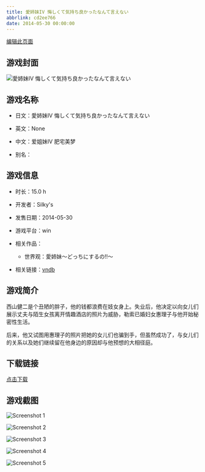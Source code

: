 ```yaml
---
title: 愛姉妹IV 悔しくて気持ち良かったなんて言えない
abbrlink: cd2ee766
date: 2014-05-30 00:00:00
---
```

[编辑此页面](https://github.com/ACG-3/ADV3-source/blob/main/source/_posts/%E6%84%9B%E5%A7%89%E5%A6%B9IV%20%E6%82%94%E3%81%97%E3%81%8F%E3%81%A6%E6%B0%97%E6%8C%81%E3%81%A1%E8%89%AF%E3%81%8B%E3%81%A3%E3%81%9F%E3%81%AA%E3%82%93%E3%81%A6%E8%A8%80%E3%81%88%E3%81%AA%E3%81%84.md)

## 游戏封面

![愛姉妹IV 悔しくて気持ち良かったなんて言えない](https://pan.timero.xyz/d/onedrive/img_lib_001/%E6%84%9B%E5%A7%89%E5%A6%B9IV%20%E6%82%94%E3%81%97%E3%81%8F%E3%81%A6%E6%B0%97%E6%8C%81%E3%81%A1%E8%89%AF%E3%81%8B%E3%81%A3%E3%81%9F%E3%81%AA%E3%82%93%E3%81%A6%E8%A8%80%E3%81%88%E3%81%AA%E3%81%84_cover.avif)


## 游戏名称

- 日文：愛姉妹IV 悔しくて気持ち良かったなんて言えない
- 英文：None
- 中文：爱姐妹IV 肥宅美梦

- 别名：


## 游戏信息

- 时长：15.0 h
- 开发者：Silky's
- 发售日期：2014-05-30
- 游戏平台：win
- 相关作品：
   - 世界观：愛姉妹～どっちにするの!!～

- 相关链接：[vndb](https://vndb.org/v14826)


## 游戏简介

西山健二是个丑陋的胖子，他的钱都浪费在妓女身上。失业后，他决定以向女儿们展示丈夫与陌生女孩离开情趣酒店的照片为威胁，勒索已婚妇女惠理子与他开始秘密性生活。

后来，他又试图用惠理子的照片把她的女儿们也骗到手，但虽然成功了，与女儿们的关系以及她们继续留在他身边的原因却与他预想的大相径庭。


## 下载链接

[点击下载](https://pan.timero.xyz/onedrive/adv_lib_001/%E6%84%9B%E5%A7%89%E5%A6%B9IV%20%E6%82%94%E3%81%97%E3%81%8F%E3%81%A6%E6%B0%97%E6%8C%81%E3%81%A1%E8%89%AF%E3%81%8B%E3%81%A3%E3%81%9F%E3%81%AA%E3%82%93%E3%81%A6%E8%A8%80%E3%81%88%E3%81%AA%E3%81%84)


## 游戏截图


![Screenshot 1](https://pan.timero.xyz/d/onedrive/img_lib_001/%E6%84%9B%E5%A7%89%E5%A6%B9IV%20%E6%82%94%E3%81%97%E3%81%8F%E3%81%A6%E6%B0%97%E6%8C%81%E3%81%A1%E8%89%AF%E3%81%8B%E3%81%A3%E3%81%9F%E3%81%AA%E3%82%93%E3%81%A6%E8%A8%80%E3%81%88%E3%81%AA%E3%81%84_Screenshot_1.avif)

![Screenshot 2](https://pan.timero.xyz/d/onedrive/img_lib_001/%E6%84%9B%E5%A7%89%E5%A6%B9IV%20%E6%82%94%E3%81%97%E3%81%8F%E3%81%A6%E6%B0%97%E6%8C%81%E3%81%A1%E8%89%AF%E3%81%8B%E3%81%A3%E3%81%9F%E3%81%AA%E3%82%93%E3%81%A6%E8%A8%80%E3%81%88%E3%81%AA%E3%81%84_Screenshot_2.avif)

![Screenshot 3](https://pan.timero.xyz/d/onedrive/img_lib_001/%E6%84%9B%E5%A7%89%E5%A6%B9IV%20%E6%82%94%E3%81%97%E3%81%8F%E3%81%A6%E6%B0%97%E6%8C%81%E3%81%A1%E8%89%AF%E3%81%8B%E3%81%A3%E3%81%9F%E3%81%AA%E3%82%93%E3%81%A6%E8%A8%80%E3%81%88%E3%81%AA%E3%81%84_Screenshot_3.avif)

![Screenshot 4](https://pan.timero.xyz/d/onedrive/img_lib_001/%E6%84%9B%E5%A7%89%E5%A6%B9IV%20%E6%82%94%E3%81%97%E3%81%8F%E3%81%A6%E6%B0%97%E6%8C%81%E3%81%A1%E8%89%AF%E3%81%8B%E3%81%A3%E3%81%9F%E3%81%AA%E3%82%93%E3%81%A6%E8%A8%80%E3%81%88%E3%81%AA%E3%81%84_Screenshot_4.avif)

![Screenshot 5](https://pan.timero.xyz/d/onedrive/img_lib_001/%E6%84%9B%E5%A7%89%E5%A6%B9IV%20%E6%82%94%E3%81%97%E3%81%8F%E3%81%A6%E6%B0%97%E6%8C%81%E3%81%A1%E8%89%AF%E3%81%8B%E3%81%A3%E3%81%9F%E3%81%AA%E3%82%93%E3%81%A6%E8%A8%80%E3%81%88%E3%81%AA%E3%81%84_Screenshot_5.avif)

